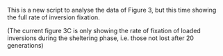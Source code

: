 This is a new script to analyse the data of Figure 3, but this time showing the full rate of inversion fixation.

(The current figure 3C is only showing the rate of fixation of loaded inversions during the sheltering phase, i.e. those not lost after 20 generations)
